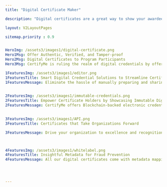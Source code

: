 ```yaml
---
title: "Digital Certificate Maker"

description: "Digital certificates are a great way to show your awardees that you genuinely value their achievements"

layout: V2LayoutPages

sitemap.priority : 0.9


HeroImg: /assets3/images1/digital-certificate.png
Hero1Msg: Offer Authentic, Verified, and Tamper-proof 
Hero2Msg: Digital Certificates to Program Participants
Hero3Msg: CertifyMe is ruling the realm of digital credentials by offering unlimited design options, a one-click social sharing method, safety, quick delivery, and affordability. Draft, issue and keep a track of the credentials.      

1FeaturesImg: /assets3/images1/editor.png
1FeaturesTitle: Smart Digital Credential Solutions to Streamline Certificate Delivery
1FeaturesMessage: Eliminate the hassle of manually preparing and sharing certificates by onboarding CertifyMe. Our dynamic and top digital credential platform comes with a simple sharing option on Linkedin, Facebook, Twitter, and 37+ other social media channels. You have complete freedom to choose our existing templates or you can custom-build the certificate designs using the already interspersed Canva’s advanced certificate editor.  

                  
2FeaturesImg: /assets3/images1/immutable-credentials.png
2FeaturesTitle: Empower Certificate Holders by Showcasing Immutable Digital Certificates  
2FeaturesMessage: CertifyMe offers Blockchain-backed electronic credentials as a digital certificate that reflects professionalism and authenticity. Combining smart technology with regular certificates enables you to automate the certificate generation process that no one can tamper with. <br>Immutability offers organizations peace of mind by securing the brand of the institution. Our resolute digital certificates and digital badges also characterize verifiable transcripts and top-level encryption that set you apart from the competitors. 

                  
3FeaturesImg: /assets3/images1/API.png
3FeaturesTitle: Certificates that Take Organizations Forward

3FeaturesMessage: Drive your organization to excellence and recognition by issuing digital certificates that also impact course engagement. A brand establishment is not only about how engaging the training or programs are, how potential candidates view your organization also influences brand success. Keeping that in mind, CertifyMe has designed its digital certificates that demonstrate value and integrity. Credentials issued by training associations through us also include details on the skills of the certificate holders.<br>The credentials become synonymous with the success that eventually takes your course to a new level of eminence. You spontaneously drive brand awareness when CertifyMe is your chosen digital credentials platform.  



4FeaturesImg: /assets3/images1/whitelabel.png
4FeaturesTitle: Insightful Metadata for Fraud Prevention
4FeaturesMessage: All our digital certificates come with metadata mapping that tells the story behind the certification. The credentials hold extensive information about the program, its length, level, type, and the developed skills of the candidates.<br>CertifyMe securely enables enterprises to scale global credentialing programs for data protection and security. Get in touch with us!




---
```

